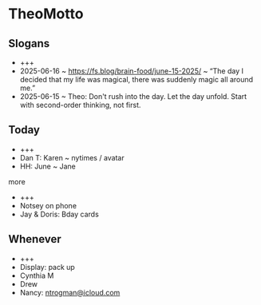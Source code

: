 # TheoMotto

## Slogans

* +++
* 2025-06-16 ~ <https://fs.blog/brain-food/june-15-2025/> ~ “The day I decided that my life was magical, there was suddenly magic all around me.”
* 2025-06-15 ~ Theo: Don't rush into the day. Let the day unfold. Start with second-order thinking, not first.

## Today

* +++
* Dan T: Karen ~ nytimes / avatar
* HH: June ~ Jane

more

* +++
* Notsey on phone
* Jay & Doris: Bday cards

## Whenever

* +++
* Display: pack up
* Cynthia M
* Drew
* Nancy: <ntrogman@icloud.com>
